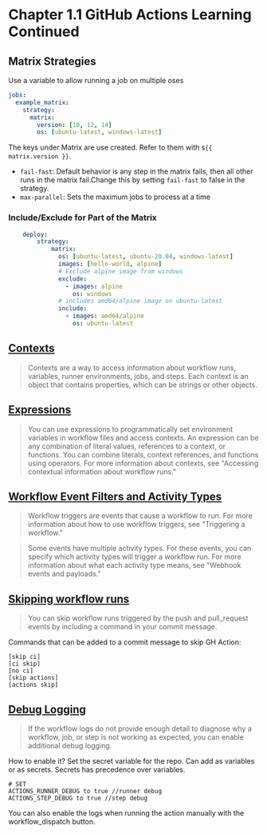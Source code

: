 # Chapter 1.1 GitHub Actions Learning Continued 

## Matrix Strategies 

Use a variable to allow running a job on multiple oses 

```yaml
jobs:
  example_matrix:
    strategy:
      matrix:
        version: [10, 12, 14]
        os: [ubuntu-latest, windows-latest]
```

The keys under Matrix are use created. Refer to them with `${{ matrix.version }}`.

- `fail-fast`: Default behavior is any step in the matrix fails, then all other runs in the matrix fail.Change this by setting `fail-fast` to false in the strategy. 
- `max-parallel`: Sets the maximum jobs to process at a time

### Include/Exclude for Part of the Matrix 

```yaml
    deploy:
        strategy: 
            matrix: 
              os: [ubuntu-latest, ubuntu-20.04, windows-latest]
              images: [hello-world, alpine]
              # Exclude alpine image from windows 
              exclude: 
                - images: alpine 
                  os: windows 
              # includes amd64/alpine image on ubuntu-latest
              include:
                - images: amd64/alpine
                  os: ubuntu-latest                  
```

## [Contexts](https://docs.github.com/en/actions/writing-workflows/choosing-what-your-workflow-does/accessing-contextual-information-about-workflow-runs) 

> Contexts are a way to access information about workflow runs, variables, runner environments, jobs, and steps. Each context is an object that contains properties, which can be strings or other objects. 

## [Expressions](https://docs.github.com/en/actions/writing-workflows/choosing-what-your-workflow-does/evaluate-expressions-in-workflows-and-actions)

> You can use expressions to programmatically set environment variables in workflow files and access contexts. An expression can be any combination of literal values, references to a context, or functions. You can combine literals, context references, and functions using operators. For more information about contexts, see "Accessing contextual information about workflow runs."

## [Workflow Event Filters and Activity Types](https://docs.github.com/en/actions/writing-workflows/choosing-when-your-workflow-runs/events-that-trigger-workflows)

> Workflow triggers are events that cause a workflow to run. For more information about how to use workflow triggers, see "Triggering a workflow."

> Some events have multiple activity types. For these events, you can specify which activity types will trigger a workflow run. For more information about what each activity type means, see "Webhook events and payloads."

## [Skipping workflow runs](https://docs.github.com/en/actions/managing-workflow-runs-and-deployments/managing-workflow-runs/skipping-workflow-runs)

> You can skip workflow runs triggered by the push and pull_request events by including a command in your commit message.

Commands that can be added to a commit message to skip GH Action:
```
[skip ci]
[ci skip]
[no ci]
[skip actions]
[actions skip]
```

## [Debug Logging](https://docs.github.com/en/actions/monitoring-and-troubleshooting-workflows/troubleshooting-workflows/enabling-debug-logging)

> If the workflow logs do not provide enough detail to diagnose why a workflow, job, or step is not working as expected, you can enable additional debug logging.

How to enable it? Set the secret variable for the repo. Can add as variables or as secrets. Secrets has precedence over variables. 
```
# SET 
ACTIONS_RUNNER_DEBUG to true //runner debug 
ACTIONS_STEP_DEBUG to true //step debug
```

You can also enable the logs when running the action manually with the workflow_dispatch button. 


